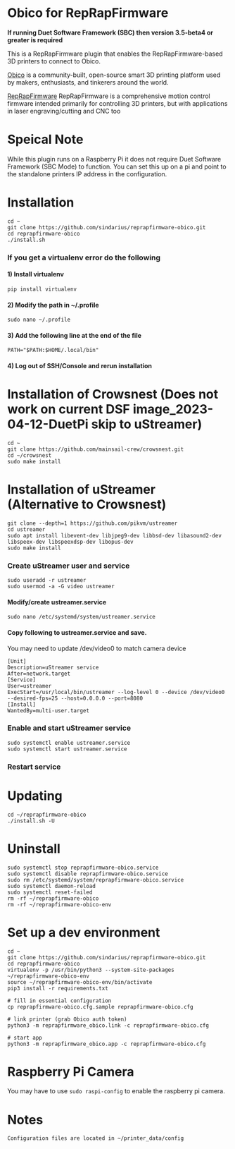 # Obico for RepRapFirmware

**If running Duet Software Framework (SBC) then version 3.5-beta4 or greater is required**

This is a RepRapFirmware plugin that enables the RepRapFirmware-based 3D printers to connect to Obico.

[Obico](https://www.obico.io) is a community-built, open-source smart 3D printing platform used by makers, enthusiasts, and tinkerers around the world.

[RepRapFirmware](https://github.com/Duet3D/RepRapFirmware/wiki) RepRapFirmware is a comprehensive motion control firmware intended primarily for controlling 3D printers, but with applications in laser engraving/cutting and CNC too

# Speical Note
While this plugin runs on a Raspberry Pi it does not require Duet Software Framework (SBC Mode) to function. You can set this up on a pi and point to the standalone printers IP address in the configuration.

# Installation

    cd ~
    git clone https://github.com/sindarius/reprapfirmware-obico.git
    cd reprapfirmware-obico
    ./install.sh

### If you get a virtualenv error do the following
#### 1) Install virtualenv
    pip install virtualenv
#### 2) Modify the path in ~/.profile
    sudo nano ~/.profile
#### 3) Add the following line at the end of the file
    PATH="$PATH:$HOME/.local/bin"
#### 4) Log out of SSH/Console and rerun installation

# Installation of Crowsnest (Does not work on current DSF image_2023-04-12-DuetPi skip to uStreamer)

    cd ~
    git clone https://github.com/mainsail-crew/crowsnest.git
    cd ~/crowsnest
    sudo make install

# Installation of uStreamer (Alternative to Crowsnest)

    git clone --depth=1 https://github.com/pikvm/ustreamer
    cd ustreamer
    sudo apt install libevent-dev libjpeg9-dev libbsd-dev libasound2-dev libspeex-dev libspeexdsp-dev libopus-dev
    sudo make install

### Create uStreamer user and service

    sudo useradd -r ustreamer
    sudo usermod -a -G video ustreamer

#### Modify/create ustreamer.service
    sudo nano /etc/systemd/system/ustreamer.service

#### Copy following to ustreamer.service and save.

You may need to update /dev/video0 to match camera device

    [Unit]
    Description=uStreamer service
    After=network.target
    [Service]
    User=ustreamer
    ExecStart=/usr/local/bin/ustreamer --log-level 0 --device /dev/video0 --desired-fps=25 --host=0.0.0.0 --port=8080
    [Install]
    WantedBy=multi-user.target

### Enable and start uStreamer service
    sudo systemctl enable ustreamer.service
    sudo systemctl start ustreamer.service

### Restart service

# Updating

    cd ~/reprapfirmware-obico
    ./install.sh -U

# Uninstall

    sudo systemctl stop reprapfirmware-obico.service
    sudo systemctl disable reprapfirmware-obico.service
    sudo rm /etc/systemd/system/reprapfirmware-obico.service
    sudo systemctl daemon-reload
    sudo systemctl reset-failed
    rm -rf ~/reprapfirmware-obico
    rm -rf ~/reprapfirmware-obico-env


# Set up a dev environment

    cd ~
    git clone https://github.com/sindarius/reprapfirmware-obico.git
    cd reprapfirmware-obico
    virtualenv -p /usr/bin/python3 --system-site-packages ~/reprapfirmware-obico-env
    source ~/reprapfirmware-obico-env/bin/activate
    pip3 install -r requirements.txt

    # fill in essential configuration
    cp reprapfirmware-obico.cfg.sample reprapfirmware-obico.cfg

    # link printer (grab Obico auth token)
    python3 -m reprapfirmware_obico.link -c reprapfirmware-obico.cfg

    # start app
    python3 -m reprapfirmware_obico.app -c reprapfirmware-obico.cfg

# Raspberry Pi Camera
You may have to use `sudo raspi-config` to enable the raspberry pi camera.

# Notes

    Configuration files are located in ~/printer_data/config
